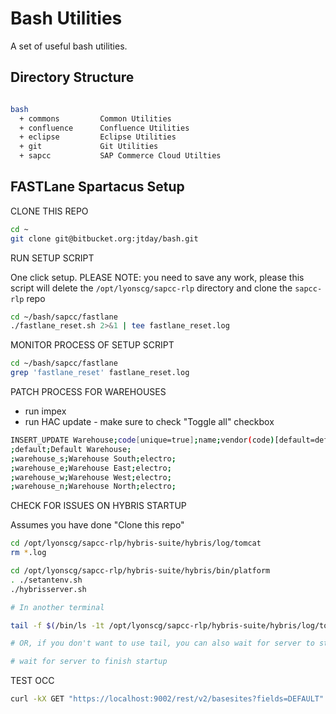 # Bash Utilities

A set of useful bash utilities.

## Directory Structure

```bash

bash
  + commons         Common Utilities
  + confluence      Confluence Utilities
  + eclipse         Eclipse Utilities
  + git             Git Utilities
  + sapcc           SAP Commerce Cloud Utilties

```

## FASTLane Spartacus Setup

CLONE THIS REPO

```bash
cd ~
git clone git@bitbucket.org:jtday/bash.git
```

RUN SETUP SCRIPT

One click setup.  PLEASE NOTE:  you need to save any work, please this script will delete the `/opt/lyonscg/sapcc-rlp`
directory and clone the `sapcc-rlp` repo

```bash
cd ~/bash/sapcc/fastlane
./fastlane_reset.sh 2>&1 | tee fastlane_reset.log
```

MONITOR PROCESS OF SETUP SCRIPT

```bash
cd ~/bash/sapcc/fastlane
grep 'fastlane_reset' fastlane_reset.log
```

PATCH PROCESS FOR WAREHOUSES

* run impex
* run HAC update - make sure to check "Toggle all" checkbox

```bash
INSERT_UPDATE Warehouse;code[unique=true];name;vendor(code)[default=default, forceWrite=true];default[default=true, forceWrite=true]
;default;Default Warehouse;
;warehouse_s;Warehouse South;electro;
;warehouse_e;Warehouse East;electro;
;warehouse_w;Warehouse West;electro;
;warehouse_n;Warehouse North;electro;
```

CHECK FOR ISSUES ON HYBRIS STARTUP

Assumes you have done "Clone this repo"

```bash
cd /opt/lyonscg/sapcc-rlp/hybris-suite/hybris/log/tomcat
rm *.log

cd /opt/lyonscg/sapcc-rlp/hybris-suite/hybris/bin/platform
. ./setantenv.sh
./hybrisserver.sh 

# In another terminal

tail -f $(/bin/ls -1t /opt/lyonscg/sapcc-rlp/hybris-suite/hybris/log/tomcat/console-* | /bin/sed q) | grep -i 'error'

# OR, if you don't want to use tail, you can also wait for server to startup and then "grep -i 'error' <log file>"

# wait for server to finish startup
```

TEST OCC
```bash
curl -kX GET "https://localhost:9002/rest/v2/basesites?fields=DEFAULT" -H  "accept: application/json"
```
